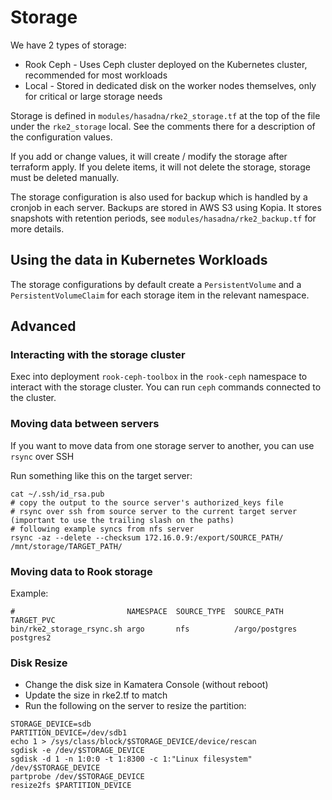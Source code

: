 # Storage

We have 2 types of storage:

* Rook Ceph - Uses Ceph cluster deployed on the Kubernetes cluster, recommended for most workloads
* Local - Stored in dedicated disk on the worker nodes themselves, only for critical or large storage needs

Storage is defined in `modules/hasadna/rke2_storage.tf` at the top of the file under the `rke2_storage` local.
See the comments there for a description of the configuration values.

If you add or change values, it will create / modify the storage after terraform apply.
If you delete items, it will not delete the storage, storage must be deleted manually.

The storage configuration is also used for backup which is handled by a cronjob in each server.
Backups are stored in AWS S3 using Kopia. It stores snapshots with retention periods, see `modules/hasadna/rke2_backup.tf` for more details.

## Using the data in Kubernetes Workloads

The storage configurations by default create a `PersistentVolume` and a `PersistentVolumeClaim` for each storage item in the relevant namespace.

## Advanced

### Interacting with the storage cluster

Exec into deployment `rook-ceph-toolbox` in the `rook-ceph` namespace to interact with the storage cluster.
You can run `ceph` commands connected to the cluster.

### Moving data between servers

If you want to move data from one storage server to another, you can use `rsync` over SSH

Run something like this on the target server:

```
cat ~/.ssh/id_rsa.pub
# copy the output to the source server's authorized_keys file
# rsync over ssh from source server to the current target server (important to use the trailing slash on the paths)
# following example syncs from nfs server
rsync -az --delete --checksum 172.16.0.9:/export/SOURCE_PATH/ /mnt/storage/TARGET_PATH/
```

### Moving data to Rook storage

Example:

```
#                         NAMESPACE  SOURCE_TYPE  SOURCE_PATH      TARGET_PVC
bin/rke2_storage_rsync.sh argo       nfs          /argo/postgres   postgres2
```

### Disk Resize

* Change the disk size in Kamatera Console (without reboot)
* Update the size in rke2.tf to match
* Run the following on the server to resize the partition:

```
STORAGE_DEVICE=sdb
PARTITION_DEVICE=/dev/sdb1
echo 1 > /sys/class/block/$STORAGE_DEVICE/device/rescan
sgdisk -e /dev/$STORAGE_DEVICE
sgdisk -d 1 -n 1:0:0 -t 1:8300 -c 1:"Linux filesystem" /dev/$STORAGE_DEVICE
partprobe /dev/$STORAGE_DEVICE
resize2fs $PARTITION_DEVICE
```
